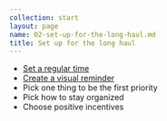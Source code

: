 ```yaml
---
collection: start
layout: page
name: 02-set-up-for-the-long-haul.md
title: Set up for the long haul
---
```


* [Set a regular time](https://blog.crashspace.org/2016/11/one-thing-to-do-today-put-security-into-your-news-rotation/)
* [Create a visual reminder](https://blog.crashspace.org/2016/11/one-thing-to-do-today-cover-your-camera/)
* Pick one thing to be the first priority
* Pick how to stay organized
* Choose positive incentives
